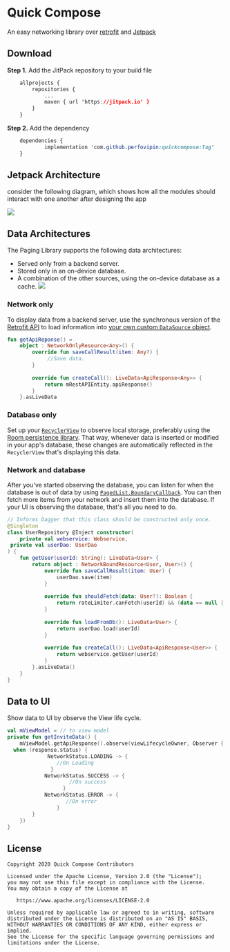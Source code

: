 #  Quick Compose

An easy networking library over [retrofit](https://github.com/square/retrofit) and [Jetpack](https://developer.android.com/jetpack)


##  Download

**Step 1.** Add the JitPack repository to your build file

```css
	allprojects {
		repositories {
			...
			maven { url 'https://jitpack.io' }
		}
	}
```
**Step 2.** Add the dependency
```css
	dependencies {
	        implementation 'com.github.perfovipin:quickcompose:Tag'
	}
```

## Jetpack Architecture
consider the following diagram, which shows how all the modules should interact with one another after designing the app

![](https://developer.android.com/topic/libraries/architecture/images/final-architecture.png)

##  Data Architectures

The Paging Library supports the following data architectures:

-   Served only from a backend server.
-   Stored only in an on-device database.
-   A combination of the other sources, using the on-device database as a cache.
![](https://i.ibb.co/XWCYCh5/image.png)

###  Network only

To display data from a backend server, use the synchronous version of the [Retrofit API](http://square.github.io/retrofit/) to load information into [your own custom `DataSource` object](https://developer.android.com/topic/libraries/architecture/paging/data#custom-data-source).
```kotlin
fun getApiReponse() =  
    object : NetworkOnlyResource<Any>() {  
        override fun saveCallResult(item: Any?) {  
             //Save data.
        }  
  
        override fun createCall(): LiveData<ApiResponse<Any>> {  
            return mRestAPIEntity.apiResponse()  
        }  
    }.asLiveData
```
### Database only
Set up your [`RecyclerView`](https://developer.android.com/reference/androidx/recyclerview/widget/RecyclerView) to observe local storage, preferably using the [Room persistence library](https://developer.android.com/topic/libraries/architecture/room). That way, whenever data is inserted or modified in your app's database, these changes are automatically reflected in the `RecyclerView` that's displaying this data.


### Network and database
After you've started observing the database, you can listen for when the database is out of data by using [`PagedList.BoundaryCallback`](https://developer.android.com/reference/androidx/paging/PagedList.BoundaryCallback). You can then fetch more items from your network and insert them into the database. If your UI is observing the database, that's all you need to do.
```kotlin
// Informs Dagger that this class should be constructed only once.  
@Singleton  
class UserRepository @Inject constructor(  
    private val webservice: Webservice,  
 private val userDao: UserDao  
) {  
    fun getUser(userId: String): LiveData<User> {  
        return object : NetworkBoundResource<User, User>() {  
            override fun saveCallResult(item: User) {  
                userDao.save(item)  
            }  
  
            override fun shouldFetch(data: User?): Boolean {  
                return rateLimiter.canFetch(userId) && (data == null || !isFresh(data))  
            }  
  
            override fun loadFromDb(): LiveData<User> {  
                return userDao.load(userId)  
            }  
  
            override fun createCall(): LiveData<ApiResponse<User>> {  
                return webservice.getUser(userId)  
            }  
        }.asLiveData()  
    }  
}
```
## Data to UI
Show data to UI by observe the View life cycle.
```kotlin
val mViewModel = // to view model
private fun getInviteData() {  
    mViewModel.getApiResponse().observe(viewLifecycleOwner, Observer { response ->  
  when (response.status) {  
			 NetworkStatus.LOADING -> {  
                //On Loading
			  }
            NetworkStatus.SUCCESS -> {  
		            //On success
                  }  
            NetworkStatus.ERROR -> {  
	               //On error
                }  
        }  
    })  
}
```
## License
```
Copyright 2020 Quick Compose Contributors

Licensed under the Apache License, Version 2.0 (the "License");
you may not use this file except in compliance with the License.
You may obtain a copy of the License at

   https://www.apache.org/licenses/LICENSE-2.0

Unless required by applicable law or agreed to in writing, software
distributed under the License is distributed on an "AS IS" BASIS,
WITHOUT WARRANTIES OR CONDITIONS OF ANY KIND, either express or implied.
See the License for the specific language governing permissions and
limitations under the License.
```
